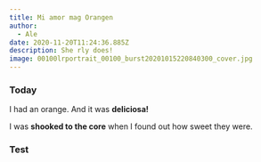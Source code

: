 ```yaml
---
title: Mi amor mag Orangen
author:
  - Ale
date: 2020-11-20T11:24:36.885Z
description: She rly does!
image: 00100lrportrait_00100_burst20201015220840300_cover.jpg
---
```

### Today

I had an orange. And it was **deliciosa!**

I was **shooked to the core** when I found out how sweet they were.





### **Test**